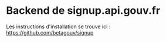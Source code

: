 # Backend de signup.api.gouv.fr

Les instructions d'installation se trouve ici : https://github.com/betagouv/signup
